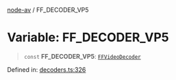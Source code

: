 [node-av](../globals.md) / FF\_DECODER\_VP5

# Variable: FF\_DECODER\_VP5

> `const` **FF\_DECODER\_VP5**: [`FFVideoDecoder`](../type-aliases/FFVideoDecoder.md)

Defined in: [decoders.ts:326](https://github.com/seydx/av/blob/f8631fc881b394300b1479f511d55cf1c370a87f/src/constants/decoders.ts#L326)
